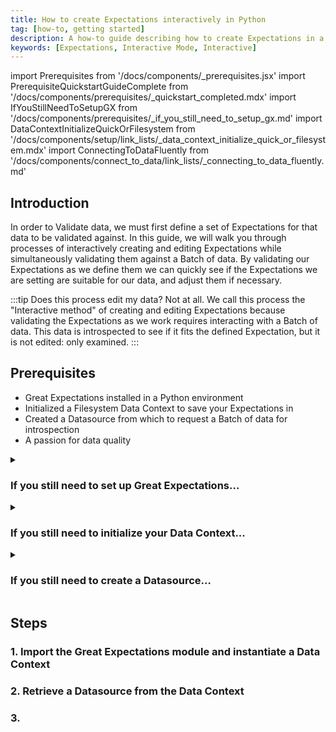```yaml
---
title: How to create Expectations interactively in Python
tag: [how-to, getting started]
description: A how-to guide describing how to create Expectations in a Python interpreter or script while interactively receiving feedback by validating them against a Batch of data.
keywords: [Expectations, Interactive Mode, Interactive]
---
```


import Prerequisites from '/docs/components/_prerequisites.jsx'
import PrerequisiteQuickstartGuideComplete from '/docs/components/prerequisites/_quickstart_completed.mdx'
import IfYouStillNeedToSetupGX from '/docs/components/prerequisites/_if_you_still_need_to_setup_gx.md'
import DataContextInitializeQuickOrFilesystem from '/docs/components/setup/link_lists/_data_context_initialize_quick_or_filesystem.mdx'
import ConnectingToDataFluently from '/docs/components/connect_to_data/link_lists/_connecting_to_data_fluently.md'

## Introduction

In order to Validate data, we must first define a set of Expectations for that data to be validated against.  In this guide, we will walk you through processes of interactively creating and editing Expectations while simultaneously validating them against a Batch of data. By validating our Expectations as we define them we can quickly see if the Expectations we are setting are suitable for our data, and adjust them if necessary.

:::tip Does this process edit my data?
Not at all.  We call this process the "Interactive method" of creating and editing Expectations because validating the Expectations as we work requires interacting with a Batch of data.  This data is introspected to see if it fits the defined Expectation, but it is not edited: only examined.
:::

## Prerequisites

<Prerequisites>

- Great Expectations installed in a Python environment
- Initialized a Filesystem Data Context to save your Expectations in
- Created a Datasource from which to request a Batch of data for introspection
- A passion for data quality

</Prerequisites> 

<details>
<summary>

### If you still need to set up Great Expectations...

</summary>

<IfYouStillNeedToSetupGX />

</details>

<details>
<summary>

### If you still need to initialize your Data Context...

</summary>

Please see the appropriate guide from the following:

<DataContextInitializeQuickOrFilesystem />

</details>

<details>
<summary>

### If you still need to create a Datasource...

</summary>

Please reference the appropriate guide from the following:

<ConnectingToDataFluently />

</details>

## Steps

### 1. Import the Great Expectations module and instantiate a Data Context

### 2. Retrieve a Datasource from the Data Context

### 3. 